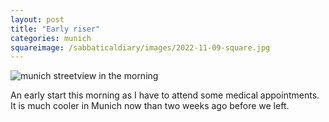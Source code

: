 ```yaml
---
layout: post
title: "Early riser"
categories: munich
squareimage: /sabbaticaldiary/images/2022-11-09-square.jpg
---
```

<img src="/sabbaticaldiary/images/2022-11-09.jpg" alt="munich streetview in the morning" class="center">

An early start this morning as I have to attend some medical appointments. It is much cooler in Munich now than two weeks ago before we left. 